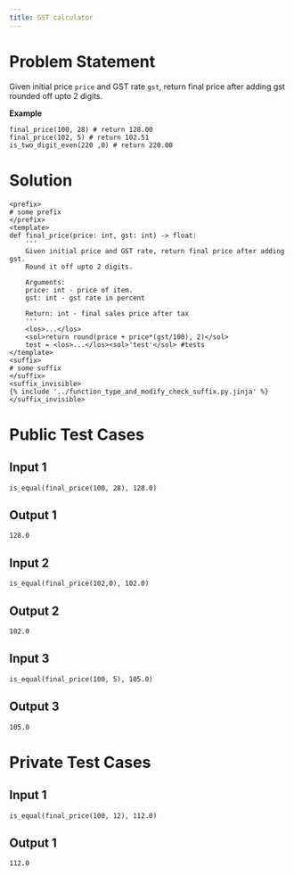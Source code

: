 ```yaml
---
title: GST calculator
---
```


# Problem Statement

Given initial price `price` and GST rate `gst`, return final price after adding gst rounded off upto 2 digits.

**Example**
```py3
final_price(100, 28) # return 128.00
final_price(102, 5) # return 102.51
is_two_digit_even(220 ,0) # return 220.00
```

# Solution

```py3 test.py -r 'python test.py'
<prefix>
# some prefix   
</prefix>
<template>
def final_price(price: int, gst: int) -> float:
    '''
    Given initial price and GST rate, return final price after adding gst.
    Round it off upto 2 digits.

    Arguments:
    price: int - price of item.
    gst: int - gst rate in percent

    Return: int - final sales price after tax
    '''
    <los>...</los>
    <sol>return round(price + price*(gst/100), 2)</sol>
    test = <los>...</los><sol>'test'</sol> #tests
</template>
<suffix>
# some suffix
</suffix>
<suffix_invisible>
{% include '../function_type_and_modify_check_suffix.py.jinja' %}
</suffix_invisible>
```

# Public Test Cases

## Input 1

```
is_equal(final_price(100, 28), 128.0)
```

## Output 1

```
128.0
```

## Input 2

```
is_equal(final_price(102,0), 102.0)
```

## Output 2

```
102.0
```

## Input 3 

```
is_equal(final_price(100, 5), 105.0)
```

## Output 3

```
105.0
```

# Private Test Cases

## Input 1

```
is_equal(final_price(100, 12), 112.0)
```

## Output 1

```
112.0
```